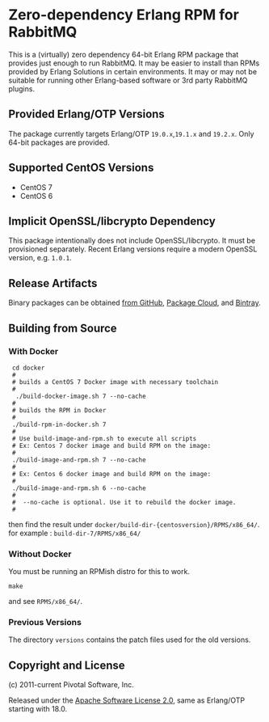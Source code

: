 # Zero-dependency Erlang RPM for RabbitMQ

This is a (virtually) zero dependency 64-bit Erlang RPM package that provides just enough to run RabbitMQ.
It may be easier to install than RPMs provided by Erlang Solutions in certain environments.
It may or may not be suitable for running other Erlang-based software or 3rd party RabbitMQ
plugins.

## Provided Erlang/OTP Versions

The package currently targets Erlang/OTP `19.0.x`,`19.1.x` and `19.2.x`. Only 64-bit packages are provided.

## Supported CentOS Versions

 * CentOS 7
 * CentOS 6

## Implicit OpenSSL/libcrypto Dependency

This package intentionally does not include OpenSSL/libcrypto. It must be provisioned separately.
Recent Erlang versions require a modern OpenSSL version, e.g. `1.0.1`.

## Release Artifacts

Binary packages can be obtained [from GitHub](https://github.com/rabbitmq/erlang-rpm/releases), [Package Cloud](https://packagecloud.io/rabbitmq/erlang), and [Bintray](https://bintray.com/rabbitmq/erlang).

## Building from Source

### With Docker
     	 
     cd docker
     #
     # builds a CentOS 7 Docker image with necessary toolchain
     # 
      ./build-docker-image.sh 7 --no-cache
     #
     # builds the RPM in Docker
     #
     ./build-rpm-in-docker.sh 7
     #
     # Use build-image-and-rpm.sh to execute all scripts 
     # Ex: Centos 7 docker image and build RPM on the image:
     #
     ./build-image-and-rpm.sh 7 --no-cache
     #
     # Ex: Centos 6 docker image and build RPM on the image:
     #
     ./build-image-and-rpm.sh 6 --no-cache
     # 
     #  --no-cache is optional. Use it to rebuild the docker image.
     #

then find the result under `docker/build-dir-{centosversion}/RPMS/x86_64/`. 
for example : `build-dir-7/RPMS/x86_64/`

### Without Docker

You must be running an RPMish distro for this to work.

    make

and see `RPMS/x86_64/`.

### Previous Versions

The directory `versions` contains the patch files used for the old versions.


## Copyright and License

(c) 2011-current Pivotal Software, Inc.

Released under the [Apache Software License 2.0](https://github.com/rabbitmq/erlang-rpm-packaging/blob/master/Erlang_ASL2_LICENSE.txt),
same as Erlang/OTP starting with 18.0.
